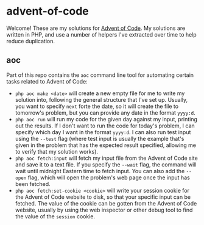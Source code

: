 # advent-of-code

Welcome! These are my solutions for [Advent of Code](https://adventofcode.com/). My solutions are written in PHP, and use a number of helpers I've extracted over time to help reduce duplication.

## aoc

Part of this repo contains the `aoc` command line tool for automating certain tasks related to Advent of Code:

- `php aoc make <date>` will create a new empty file for me to write my solution into, following the general structure that I've set up. Usually, you want to specify `next` forte the date, so it will create the file to tomorrow's problem, but you can provide any date in the format `yyyy:d`.
- `php aoc run` will run my code for the given day against my input, printing out the results. If I don't want to run the code for today's problem, I can specify which day I want in the format `yyyy:d`. I can also run test input using the `--test` flag (where test input is usually the example that's given in the problem that has the expected result specified, allowing me to verify that my solution works).
- `php aoc fetch:input` will fetch my input file from the Advent of Code site and save it to a text file. If you specify the `--wait` flag, the command will wait until midnight Eastern time to fetch input. You can also add the `--open` flag, which will open the problem's web page once the input has been fetched.
- `php aoc fetch:set-cookie <cookie>` will write your session cookie for the Advent of Code website to disk, so that your specific input can be fetched. The value of the cookie can be gotten from the Advent of Code website, usually by using the web inspector or other debug tool to find the value of the `session` cookie.